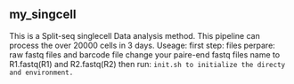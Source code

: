 ## my_singcell
This is a Split-seq singlecell Data analysis method. This pipeline can process the over 20000 cells in 3 days.
Useage:
    first step:
          files perpare: raw fastq files and barcode file
          change your paire-end fastq files name to R1.fastq(R1) and R2.fastq(R2)
    then run:
           ```init.sh to initialize the directy and environment. ```     
    
